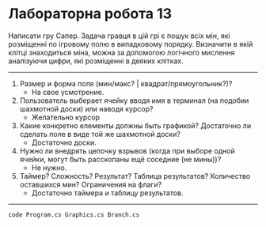 # Лабораторна робота 13
Написати гру Сапер. Задача гравця в цій грі є пошук всіх мін, 
які розміщенні по ігровому полю в випадковому порядку. 
Визначити в якій клітці знаходиться міна, можна за допомогою 
логічного мислення аналізуючи цифри, які розміщенні в деяких клітках.

---

1. Размер и форма поля (мин/макс? | квадрат/прямоугольник?)?
    - На свое усмотрение.
2. Пользователь выберает ячейку вводя имя в терминал (на подобии шахмотной доски) или наводя курсор? 
    - Желательно курсор
3. Какие конкретно елементы должны быть графикой? Достаточно ли сделать поле в виде той же шахмотной доски? 
    - Достаточно доски.
4. Нужно ли внедрять цепочку взрывов (когда при выборе одной ячейки, могут быть расскопаны ещё соседние (не мины))? 
    - Не нужно.
5. Таймер? Сложность? Результат? Таблица результатов? Количество оставшихся мин? Ограничения на флаги?
    - Достаточно таймера и таблицу результатов.

---

```
code Program.cs Graphics.cs Branch.cs
```
